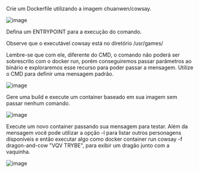 Crie um Dockerfile utilizando a imagem chuanwen/cowsay.

![image](https://user-images.githubusercontent.com/84086374/189210861-321b6f60-19db-4648-a555-28d7bb609ce8.png)

Defina um ENTRYPOINT para a execução do comando.

Observe que o executável cowsay está no diretório /usr/games/

Lembre-se que com ele, diferente do CMD, o comando não poderá ser sobrescrito com o docker run, porém conseguiremos passar parâmetros ao binário e exploraremos esse recurso para poder passar a mensagem.
Utilize o CMD para definir uma mensagem padrão.

![image](https://user-images.githubusercontent.com/84086374/189211068-f6ce7692-8c8b-4ceb-b805-bdac11231837.png)

Gere uma build e execute um container baseado em sua imagem sem passar nenhum comando.

![image](https://user-images.githubusercontent.com/84086374/189211245-1139d875-5537-4e09-8c9c-9c97c60fef2e.png)

Execute um novo container passando sua mensagem para testar. Além da mensagem você pode utilizar a opção -l para listar outros personagens disponíveis e então executar algo como docker container run cowsay -f dragon-and-cow "VQV TRYBE", para exibir um dragão junto com a vaquinha.

![image](https://user-images.githubusercontent.com/84086374/189211386-2bd85dc4-2bf2-46b2-b9a7-a9ebfff054bd.png)

